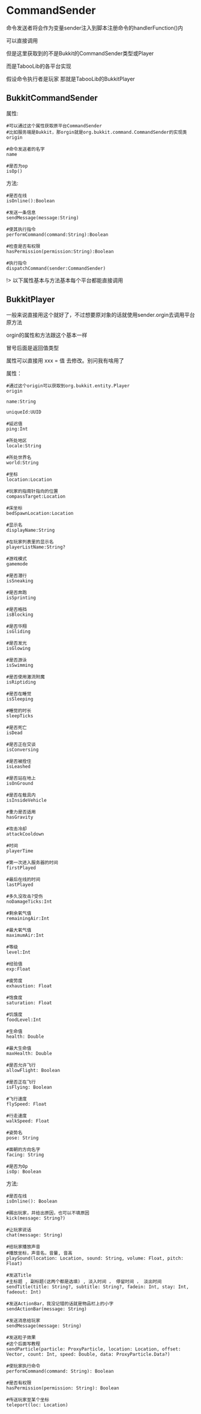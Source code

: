 # CommandSender

命令发送者将会作为变量sender注入到脚本注册命令的handlerFunction()内

可以直接调用

但是这里获取到的不是Bukkit的CommandSender类型或Player

而是TabooLib的各平台实现

假设命令执行者是玩家 那就是TabooLib的BukkitPlayer

## BukkitCommandSender

属性:

    #可以通过这个属性获取原平台CommandSender
    #比如服务端是Bukkit，那orgin就是org.bukkit.command.CommandSender的实现类
    origin

    #命令发送者的名字
    name

    #是否为op
    isOp()

方法:

    #是否在线
    isOnline():Boolean

    #发送一条信息
    sendMessage(message:String)

    #使其执行指令
    performCommand(command:String):Boolean

    #检查是否有权限
    hasPermission(permission:String):Boolean

    #执行指令
    dispatchCommand(sender:CommandSender)


!> 以下属性基本与方法基本每个平台都能直接调用

## BukkitPlayer

一般来说直接用这个就好了，不过想要原对象的话就使用sender.orgin去调用平台原方法

orgin的属性和方法跟这个基本一样

冒号后面是返回值类型

属性可以直接用 xxx = 值 去修改。别问我有啥用了

属性：

    #通过这个origin可以获取到org.bukkit.entity.Player
    origin

    name:String

    uniqueId:UUID

    #延迟值
    ping:Int

    #所处地区
    locale:String

    #所处世界名
    world:String

    #坐标
    location:Location

    #玩家的指南针指向的位置
    compassTarget:Location

    #床坐标
    bedSpawnLocation:Location

    #显示名
    displayName:String

    #在玩家列表里的显示名
    playerListName:String?

    #游戏模式
    gamemode

    #是否潜行
    isSneaking

    #是否奔跑
    isSprinting

    #是否格挡
    isBlocking

    #是否华翔
    isGliding

    #是否发光
    isGlowing

    #是否游泳
    isSwimming

    #是否使用激流附魔
    isRiptiding

    #是否在睡觉
    isSleeping

    #睡觉的时长
    sleepTicks

    #是否死亡
    isDead

    #是否正在交谈
    isConversing

    #是否被拴住
    isLeashed

    #是否站在地上
    isOnGround

    #是否在载具内
    isInsideVehicle

    #重力是否适用
    hasGravity

    #攻击冷却
    attackCooldown

    #时间
    playerTime

    #第一次进入服务器的时间
    firstPlayed

    #最后在线的时间
    lastPlayed

    #多久没攻击?受伤
    noDamageTicks:Int

    #剩余氧气值
    remainingAir:Int

    #最大氧气值
    maximumAir:Int

    #等级
    level:Int

    #经验值
    exp:Float

    #疲劳度
    exhaustion: Float

    #饱食度
    saturation: Float

    #饥饿度
    foodLevel:Int

    #生命值
    health: Double

    #最大生命值
    maxHealth: Double

    #是否允许飞行
    allowFlight: Boolean

    #是否正在飞行
    isFlying: Boolean

    #飞行速度
    flySpeed: Float

    #行走速度
    walkSpeed: Float

    #姿势名
    pose: String

    #面朝的方向名字
    facing: String

    #是否为Op
    isOp: Boolean

方法:

    #是否在线
    isOnline(): Boolean

    #踢出玩家，并给出原因，也可以不填原因
    kick(message: String?)

    #让玩家说话
    chat(message: String)

    #给玩家播放声音
    #播放坐标，声音名，音量, 音高
    playSound(location: Location, sound: String, volume: Float, pitch: Float)

    #发送Title
    #主标题 , 副标题(这两个都是选填) , 淡入时间 ， 停留时间 ， 淡出时间 
    sendTitle(title: String?, subtitle: String?, fadein: Int, stay: Int, fadeout: Int)

    #发送ActionBar，我没记错的话就是物品栏上的小字
    sendActionBar(message: String)

    #发送消息给玩家
    sendMessage(message: String)

    #发送粒子效果
    #这个后面写教程
    sendParticle(particle: ProxyParticle, location: Location, offset: Vector, count: Int, speed: Double, data: ProxyParticle.Data?)

    #使玩家执行命令
    performCommand(command: String): Boolean

    #是否有权限
    hasPermission(permission: String): Boolean

    #传送玩家至某个坐标
    teleport(loc: Location)